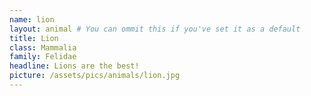 ```yaml
---
name: lion
layout: animal # You can ommit this if you've set it as a default
title: Lion
class: Mammalia
family: Felidae
headline: Lions are the best!
picture: /assets/pics/animals/lion.jpg
---
```


